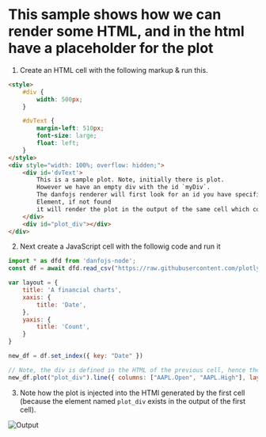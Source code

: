 # This sample shows how we can render some HTML, and in the html have a placeholder for the plot

1. Create an HTML cell with the following markup & run this.

```html
<style>
    #div {
        width: 500px;
    }

    #dvText {
        margin-left: 510px;
        font-size: large;
        float: left;
    }
</style>
<div style="width: 100%; overflow: hidden;">
    <div id='dvText'>
        This is a sample plot. Note, initially there is plot.
        However we have an empty div with the id `myDiv`.
        The danfojs renderer will first look for an id you have specified, if found it will render the plot in that HTML
        Element, if not found
        it will render the plot in the output of the same cell which contains the code for the plot.
    </div>
    <div id="plot_div"></div>
</div>
```

2. Next create a JavaScript cell with the followig code and run it

```javascript
import * as dfd from 'danfojs-node';
const df = await dfd.read_csv("https://raw.githubusercontent.com/plotly/datasets/master/finance-charts-apple.csv")

var layout = {
    title: 'A financial charts',
    xaxis: {
        title: 'Date',
    },
    yaxis: {
        title: 'Count',
    }
}

new_df = df.set_index({ key: "Date" })

// Note, the div is defined in the HTML of the previous cell, hence the Plot will be displyed above.
new_df.plot("plot_div").line({ columns: ["AAPL.Open", "AAPL.High"], layout: layout })
```

3. Note how the plot is injected into the HTMl generated by the first cell (because the element named `plot_div` exists in the output of the first cell).

![Output](https://raw.githubusercontent.com/DonJayamanne/typescript-notebook/main/resources/docs/danfojs/embedInDiv.png)
